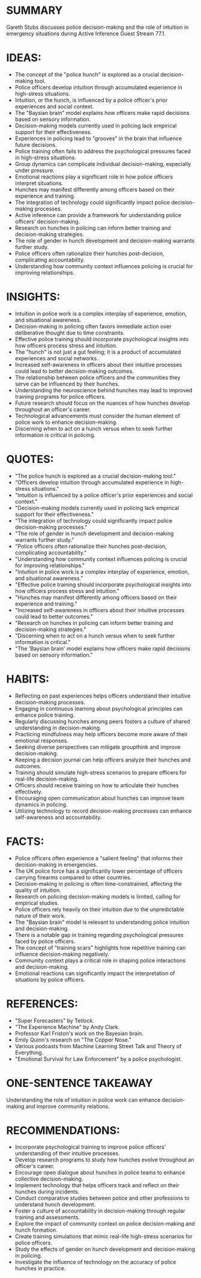 # SUMMARY
Gareth Stubs discusses police decision-making and the role of intuition in emergency situations during Active Inference Guest Stream 77.1.

# IDEAS:
- The concept of the "police hunch" is explored as a crucial decision-making tool.
- Police officers develop intuition through accumulated experience in high-stress situations.
- Intuition, or the hunch, is influenced by a police officer's prior experiences and social context.
- The "Baysian brain" model explains how officers make rapid decisions based on sensory information.
- Decision-making models currently used in policing lack empirical support for their effectiveness.
- Experiences in policing lead to "grooves" in the brain that influence future decisions.
- Police training often fails to address the psychological pressures faced in high-stress situations.
- Group dynamics can complicate individual decision-making, especially under pressure.
- Emotional reactions play a significant role in how police officers interpret situations.
- Hunches may manifest differently among officers based on their experience and training.
- The integration of technology could significantly impact police decision-making processes.
- Active inference can provide a framework for understanding police officers' decision-making.
- Research on hunches in policing can inform better training and decision-making strategies.
- The role of gender in hunch development and decision-making warrants further study.
- Police officers often rationalize their hunches post-decision, complicating accountability.
- Understanding how community context influences policing is crucial for improving relationships.

# INSIGHTS:
- Intuition in police work is a complex interplay of experience, emotion, and situational awareness.
- Decision-making in policing often favors immediate action over deliberative thought due to time constraints.
- Effective police training should incorporate psychological insights into how officers process stress and intuition.
- The "hunch" is not just a gut feeling; it is a product of accumulated experiences and social networks.
- Increased self-awareness in officers about their intuitive processes could lead to better decision-making outcomes.
- The relationship between police officers and the communities they serve can be influenced by their hunches.
- Understanding the neuroscience behind hunches may lead to improved training programs for police officers.
- Future research should focus on the nuances of how hunches develop throughout an officer's career.
- Technological advancements must consider the human element of police work to enhance decision-making.
- Discerning when to act on a hunch versus when to seek further information is critical in policing.

# QUOTES:
- "The police hunch is explored as a crucial decision-making tool."
- "Officers develop intuition through accumulated experience in high-stress situations."
- "Intuition is influenced by a police officer's prior experiences and social context."
- "Decision-making models currently used in policing lack empirical support for their effectiveness."
- "The integration of technology could significantly impact police decision-making processes."
- "The role of gender in hunch development and decision-making warrants further study."
- "Police officers often rationalize their hunches post-decision, complicating accountability."
- "Understanding how community context influences policing is crucial for improving relationships."
- "Intuition in police work is a complex interplay of experience, emotion, and situational awareness."
- "Effective police training should incorporate psychological insights into how officers process stress and intuition."
- "Hunches may manifest differently among officers based on their experience and training."
- "Increased self-awareness in officers about their intuitive processes could lead to better outcomes."
- "Research on hunches in policing can inform better training and decision-making strategies."
- "Discerning when to act on a hunch versus when to seek further information is critical."
- "The 'Baysian brain' model explains how officers make rapid decisions based on sensory information."

# HABITS:
- Reflecting on past experiences helps officers understand their intuitive decision-making processes.
- Engaging in continuous learning about psychological principles can enhance police training.
- Regularly discussing hunches among peers fosters a culture of shared understanding in decision-making.
- Practicing mindfulness may help officers become more aware of their emotional responses.
- Seeking diverse perspectives can mitigate groupthink and improve decision-making.
- Keeping a decision journal can help officers analyze their hunches and outcomes.
- Training should simulate high-stress scenarios to prepare officers for real-life decision-making.
- Officers should receive training on how to articulate their hunches effectively.
- Encouraging open communication about hunches can improve team dynamics in policing.
- Utilizing technology to record decision-making processes can enhance self-awareness and accountability.

# FACTS:
- Police officers often experience a "salient feeling" that informs their decision-making in emergencies.
- The UK police force has a significantly lower percentage of officers carrying firearms compared to other countries.
- Decision-making in policing is often time-constrained, affecting the quality of intuition.
- Research on policing decision-making models is limited, calling for empirical studies.
- Police officers rely heavily on their intuition due to the unpredictable nature of their work.
- The "Baysian brain" model is relevant to understanding police intuition and decision-making.
- There is a notable gap in training regarding psychological pressures faced by police officers.
- The concept of "training scars" highlights how repetitive training can influence decision-making negatively.
- Community context plays a critical role in shaping police interactions and decision-making.
- Emotional reactions can significantly impact the interpretation of situations by police officers.

# REFERENCES:
- "Super Forecasters" by Tetlock.
- "The Experience Machine" by Andy Clark.
- Professor Karl Friston's work on the Bayesian brain.
- Emily Quinn's research on "The Copper Nose."
- Various podcasts from Machine Learning Street Talk and Theory of Everything.
- "Emotional Survival for Law Enforcement" by a police psychologist.

# ONE-SENTENCE TAKEAWAY
Understanding the role of intuition in police work can enhance decision-making and improve community relations.

# RECOMMENDATIONS:
- Incorporate psychological training to improve police officers' understanding of their intuitive processes.
- Develop research programs to study how hunches evolve throughout an officer's career.
- Encourage open dialogue about hunches in police teams to enhance collective decision-making.
- Implement technology that helps officers track and reflect on their hunches during incidents.
- Conduct comparative studies between police and other professions to understand hunch development.
- Foster a culture of accountability in decision-making through regular training and assessments.
- Explore the impact of community context on police decision-making and hunch formation.
- Create training simulations that mimic real-life high-stress scenarios for police officers.
- Study the effects of gender on hunch development and decision-making in policing.
- Investigate the influence of technology on the accuracy of police hunches in practice.
